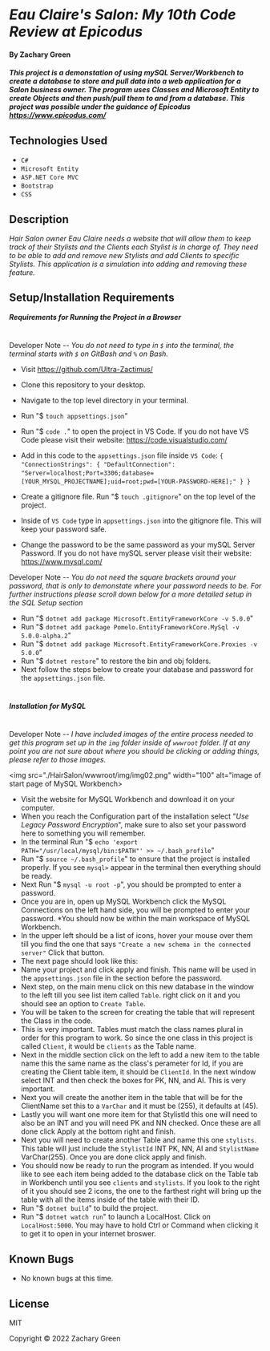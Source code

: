 # _Eau Claire's Salon: My 10th Code Review at Epicodus_

#### By Zachary Green

#### _This project is a demonstation of using mySQL Server/Workbench to create a database to store and pull data into a web application for a Salon business owner. The program uses Classes and Microsoft Entity to create Objects and then push/pull them to and from a database. This project was possible under the guidance of Epicodus https://www.epicodus.com/_

## Technologies Used

* `C#`
* `Microsoft Entity`
* `ASP.NET Core MVC`
* `Bootstrap`
* `CSS`

## Description

_Hair Salon owner Eau Claire needs a website that will allow them to keep track of their Stylists and the Clients each Stylist is in charge of. They need to be able to add and remove new Stylists and add Clients to specific Stylists. This application is a simulation into adding and removing these feature._

## Setup/Installation Requirements

<strong><em>Requirements for Running the Project in a Browser</em></strong>
#

Developer Note -- <em>You do not need to type in `$` into the terminal, the terminal starts with `$` on GitBash and `%` on Bash.</em>

* Visit https://github.com/Ultra-Zactimus/
* Clone this repository to your desktop.
* Navigate to the top level directory in your terminal.
* Run "$ `touch appsettings.json`"
* Run "$ `code .`" to open the project in VS Code. If you do not have VS Code please visit their website: https://code.visualstudio.com/
* Add in this code to the `appsettings.json` file inside `VS Code`:
  `{
    "ConnectionStrings": {
        "DefaultConnection": "Server=localhost;Port=3306;database=[YOUR_MYSQL_PROJECTNAME];uid=root;pwd=[YOUR-PASSWORD-HERE];"
    }
  }`

* Create a gitignore file. Run "$ `touch .gitignore`" on the top level of the project.
* Inside of `VS Code` type in `appsettings.json` into the gitignore file. This will keep your password safe.
* Change the password to be the same password as your mySQL Server Password. If you do not have mySQL server please visit their website: https://www.mysql.com/


Developer Note -- <em>You do not need the square brackets around your password, that is only to demonstate where your password needs to be. For further instructions please scroll down below for a more detailed setup in the SQL Setup section</em>

* Run "$ `dotnet add package Microsoft.EntityFrameworkCore -v 5.0.0`"
* Run "$ `dotnet add package Pomelo.EntityFrameworkCore.MySql -v 5.0.0-alpha.2`"
* Run "$ `dotnet add package Microsoft.EntityFrameworkCore.Proxies -v 5.0.0`"
* Run "$ `dotnet restore`" to restore the bin and obj folders.
* Next follow the steps below to create your database and password for the `appsettings.json` file.
#
<strong><em>Installation for MySQL</em></strong>
#

Developer Note -- <em>I have included images of the entire process needed to get this program set up in the `img` folder inside of `wwwroot` folder. If at any point you are not sure about where you should be clicking or adding things, please refer to those images.</em>

<img src="./HairSalon/wwwroot/img/img02.png" width="100" alt="image of start page of MySQL Workbench>

* Visit the website for MySQL Workbench and download it on your computer.
* When you reach the Configuration part of the installation select "<em>Use Legacy Password Encryption</em>", make sure to also set your password here to something you will remember.
* In the terminal Run "$ `echo 'export PATH="/usr/local/mysql/bin:$PATH"' >> ~/.bash_profile`"
* Run "$ `source ~/.bash_profile`" to ensure that the project is installed properly. If you see `mysql>` appear in the terminal then everything should be ready.
* Next Run "$ `mysql -u root -p`", you should be prompted to enter a password.
* Once you are in, open up MySQL Workbench click the MySQL Connections on the left hand side, you will be prompted to enter your password.
*You should now be within the main workspace of MySQL Workbench.
* In the upper left should be a list of icons, hover your mouse over them till you find the one that says `"Create a new schema in the connected server"` Click that button.
* The next page should look like this:
* Name your project and click apply and finish. This name will be used in the `appsettings.json` file in the section before the password.
* Next step, on the main menu click on this new database in the window to the left till you see list item called `Table`. right click on it and you should see an option to `Create Table`.
* You will be taken to the screen for creating the table that will represent the Class in the code.
* This is very important. Tables must match the class names plural in order for this program to work. So since the one class in this project is called `Client`, it would be `clients` as the Table name.
* Next in the middle section click on the left to add a new item to the table name this the same name as the class's perameter for Id, if you are creating the Client table item, it should be `ClientId`. In the next window select INT and then check the boxes for PK, NN, and AI. This is very important.
* Next you will create the another item in the table that will be for the ClientName set this to a `VarChar` and it must be (255), it defaults at (45).
* Lastly you will want one more item for that StylistId this one will need to also be an INT and you will need PK and NN checked. Once these are all done click Apply at the bottom right and finish.
* Next you will need to create another Table and name this one `stylists`. This table will just include the `StylistId` INT PK, NN, AI and `StylistName` VarChar(255). Once you are done click apply and finish.
* You should now be ready to run the program as intended. If you would like to see each item being added to the database click on the Table tab in Workbench until you see `clients` and `stylists`. If you look to the right of it you should see 2 icons, the one to the farthest right will bring up the table with all the items inside of the table with their ID.
* Run "$ `dotnet build`" to build the project.
* Run "$ `dotnet watch run`" to launch a LocalHost. Click on `LocalHost:5000`. You may have to hold Ctrl or Command when clicking it to get it to open in your internet broswer.

## Known Bugs

* No known bugs at this time.

## License

MIT

Copyright © 2022 Zachary Green